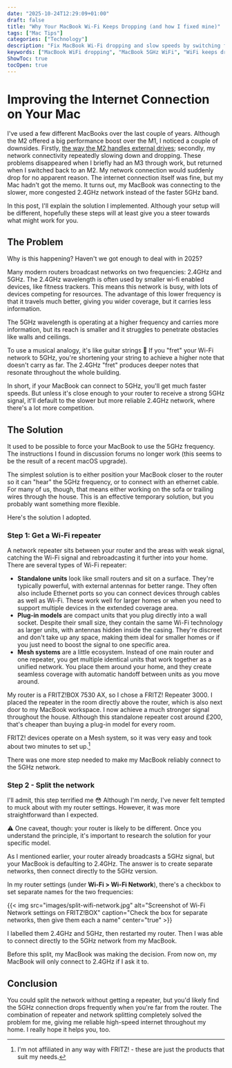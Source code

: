 ```yaml
---
date: "2025-10-24T12:29:09+01:00"
draft: false
title: "Why Your MacBook Wi-Fi Keeps Dropping (and how I fixed mine)"
tags: ["Mac Tips"]
categories: ["Technology"] 
description: "Fix MacBook Wi-Fi dropping and slow speeds by switching from 2.4GHz to 5GHz. Step-by-step guide to splitting your router's network bands and using a Wi-Fi repeater for faster, more reliable connectivity throughout your home."
keywords: ["MacBook WiFi dropping", "MacBook 5GHz WiFi", "WiFi keeps dropping", "WiFi repeater setup", "2.4GHz vs 5GHz", "split WiFi network", "FritzBox router settings", "MacBook slow internet", "fix dropping connection", "home network optimization"]
ShowToc: true
tocOpen: true  
---
```


# Improving the Internet Connection on Your Mac

I've used a few different MacBooks over the last couple of years. Although the M2 offered a big performance boost over the M1, I noticed a couple of downsides. Firstly, [the way the M2 handles external drives](../how-to-safely-eject-an-external-drive-on-a-mac/); secondly, my network connectivity repeatedly slowing down and dropping. These problems disappeared when I briefly had an M3 through work, but returned when I switched back to an M2. My network connection would suddenly drop for no apparent reason. The internet connection itself was fine, but my Mac hadn't got the memo. It turns out, my MacBook was connecting to the slower, more congested 2.4GHz network instead of the faster 5GHz band.

In this post, I'll explain the solution I implemented. Although your setup will be different, hopefully these steps will at least give you a steer towards what might work for you.

## The Problem

Why is this happening? Haven't we got enough to deal with in 2025?

Many modern routers broadcast networks on two frequencies: 2.4GHz and 5GHz. The 2.4GHz wavelength is often used by smaller wi-fi enabled devices, like fitness trackers. This means this network is busy, with lots of devices competing for resources. The advantage of this lower frequency is that it travels much better, giving you wider coverage, but it carries less information.

The 5GHz wavelength is operating at a higher frequency and carries more information, but its reach is smaller and it struggles to penetrate obstacles like walls and ceilings.

To use a musical analogy, it's like guitar strings 🎸 If you "fret" your Wi-Fi network to 5GHz, you're shortening your string to achieve a higher note that doesn't carry as far. The 2.4GHz "fret" produces deeper notes that resonate throughout the whole building.

In short, if your MacBook can connect to 5GHz, you'll get much faster speeds. But unless it's close enough to your router to receive a strong 5GHz signal, it'll default to the slower but more reliable 2.4GHz network, where there's a lot more competition.

## The Solution

It used to be possible to force your MacBook to use the 5GHz frequency. The instructions I found in discussion forums no longer work (this seems to be the result of a recent macOS upgrade).

The simplest solution is to either position your MacBook closer to the router so it can "hear" the 5GHz frequency, or to connect with an ethernet cable. For many of us, though, that means either working on the sofa or trailing wires through the house. This is an effective temporary solution, but you probably want something more flexible.

Here's the solution I adopted.

### Step 1: Get a Wi-Fi repeater

A network repeater sits between your router and the areas with weak signal, catching the Wi-Fi signal and rebroadcasting it further into your home. There are several types of Wi-Fi repeater:

- **Standalone units** look like small routers and sit on a surface. They're typically powerful, with external antennas for better range. They often also include Ethernet ports so you can connect devices through cables as well as Wi-Fi. These work well for larger homes or when you need to support multiple devices in the extended coverage area.
- **Plug-in models** are compact units that you plug directly into a wall socket. Despite their small size, they contain the same Wi-Fi technology as larger units, with antennas hidden inside the casing. They're discreet and don't take up any space, making them ideal for smaller homes or if you just need to boost the signal to one specific area.
- **Mesh systems** are a little ecosystem. Instead of one main router and one repeater, you get multiple identical units that work together as a unified network. You place them around your home, and they create seamless coverage with automatic handoff between units as you move around. 

My router is a FRITZ!BOX 7530 AX, so I chose a FRITZ! Repeater 3000. I placed the repeater in the room directly above the router, which is also next door to my MacBook workspace. I now achieve a much stronger signal throughout the house. Although this standalone repeater cost around £200, that's cheaper than buying a plug-in model for every room.

FRITZ! devices operate on a Mesh system, so it was very easy and took about two minutes to set up.[^1]

There was one more step needed to make my MacBook reliably connect to the 5GHz network.

### Step 2 - Split the network

I'll admit, this step terrified me 😳 Although I'm nerdy, I've never felt tempted to muck about with my router settings. However, it was more straightforward than I expected. 

⚠️ One caveat, though: your router is likely to be different. Once you understand the principle, it's important to research the solution for your specific model.

As I mentioned earlier, your router already broadcasts a 5GHz signal, but your MacBook is defaulting to 2.4GHz. The answer is to create separate networks, then connect directly to the 5GHz version.

In my router settings (under **Wi-Fi > Wi-Fi Network**), there's a checkbox to set separate names for the two frequencies:

{{< img src="images/split-wifi-network.jpg" alt="Screenshot of Wi-Fi Network settings on FRITZ!BOX" caption="Check the box for separate networks, then give them each a name" center="true" >}}

I labelled them 2.4GHz and 5GHz, then restarted my router. Then I was able to connect directly to the 5GHz network from my MacBook. 

Before this split, my MacBook was making the decision. From now on, my MacBook will only connect to 2.4GHz if I ask it to.

## Conclusion

You could split the network without getting a repeater, but you'd likely find the 5GHz connection drops frequently when you're far from the router. The combination of repeater and network splitting completely solved the problem for me, giving me reliable high-speed internet throughout my home. I really hope it helps you, too.

[^1]: I'm not affiliated in any way with FRITZ! - these are just the products that suit my needs.